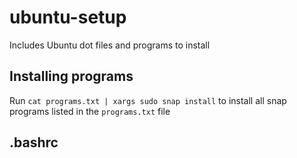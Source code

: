 # ubuntu-setup
Includes Ubuntu dot files and programs to install

## Installing programs
Run `cat programs.txt | xargs sudo snap install` to install all snap programs listed in the `programs.txt` file

## .bashrc
